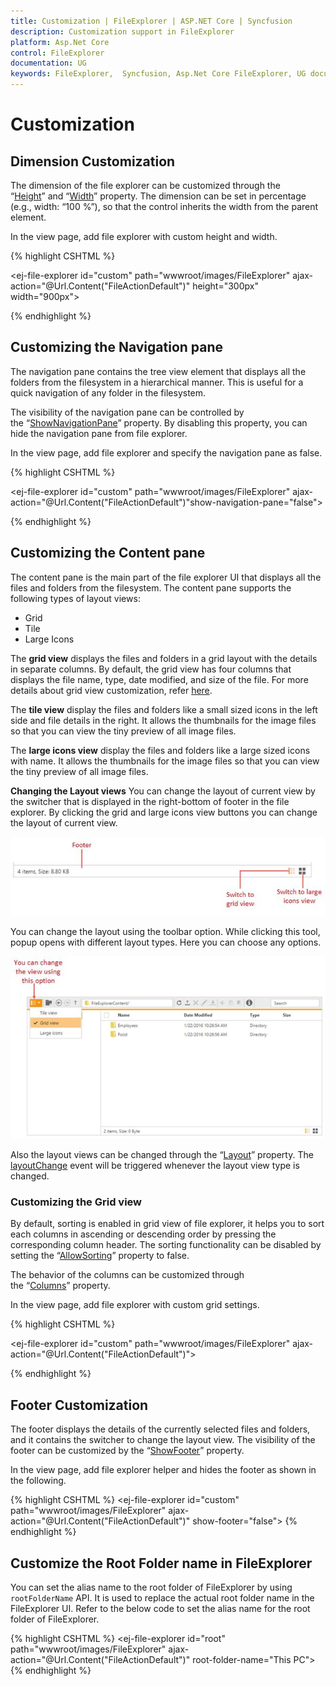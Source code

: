 ```yaml
---
title: Customization | FileExplorer | ASP.NET Core | Syncfusion
description: Customization support in FileExplorer
platform: Asp.Net Core
control: FileExplorer
documentation: UG
keywords: FileExplorer,  Syncfusion, Asp.Net Core FileExplorer, UG document, Customization
---
```

# Customization

## Dimension Customization

The dimension of the file explorer can be customized through the “[Height](https://help.syncfusion.com/js/api/ejfileexplorer#members:height)” and “[Width](http://help.syncfusion.com/js/api/ejfileexplorer#members:width)” property. The dimension can be set in percentage (e.g., width: “100 %”), so that the control inherits the width from the parent element.

In the view page, add file explorer with custom height and width.
    
{% highlight CSHTML %}

<ej-file-explorer id="custom" path="wwwroot/images/FileExplorer" ajax-action="@Url.Content("FileActionDefault")" height="300px" width="900px">
    <e-file-ajax-settings>
        <e-download url="/FileExplorer/Download{0}"></e-download>
        <e-get-image url="/FileExplorer/GetImage{0}"></e-get-image>
        <e-upload url="/FileExplorer/Upload{0}"></e-upload>
    </e-file-ajax-settings>
</ej-file-explorer>

{% endhighlight %}
    
## Customizing the Navigation pane

The navigation pane contains the tree view element that displays all the folders from the filesystem in a hierarchical manner. This is useful for a quick navigation of any folder in the filesystem.

The visibility of the navigation pane can be controlled by the “[ShowNavigationPane](https://help.syncfusion.com/js/api/ejfileexplorer#members:shownavigationpane)” property. By disabling this property, you can hide the navigation pane from file explorer.

In the view page, add file explorer and specify the navigation pane as false.
    
{% highlight CSHTML %}

<ej-file-explorer id="custom" path="wwwroot/images/FileExplorer" ajax-action="@Url.Content("FileActionDefault")"show-navigation-pane="false">
    <e-file-ajax-settings>
        <e-download url="/FileExplorer/Download{0}"></e-download>
        <e-get-image url="/FileExplorer/GetImage{0}"></e-get-image>
        <e-upload url="/FileExplorer/Upload{0}"></e-upload>
    </e-file-ajax-settings>
</ej-file-explorer>
    
        
{% endhighlight %}
    
## Customizing the Content pane

The content pane is the main part of the file explorer UI that displays all the files and folders from the filesystem. The content pane supports the following types of layout views:

* Grid
* Tile
* Large Icons

The **grid view** displays the files and folders in a grid layout with the details in separate columns. By default, the grid view has four columns that displays the file name, type, date modified, and size of the file. For more details about grid view customization, refer [here](#customizing-the-grid-view).

The **tile view** display the files and folders like a small sized icons in the left side and file details in the right. It allows the thumbnails for the image files so that you can view the tiny preview of all image files.

The **large icons view** display the files and folders like a large sized icons with name. It allows the thumbnails for the image files so that you can view the tiny preview of all image files.

**Changing the Layout views**
You can change the layout of current view by the switcher that is displayed in the right-bottom of footer in the file explorer. By clicking the grid and large icons view buttons you can change the layout of current view.

![](Customization_images/Customization_img1.jpeg)

You can change the layout using the toolbar option. While clicking this tool, popup opens with different layout types. Here you can choose any options.

![](Customization_images/Customization_img2.jpeg)

Also the layout views can be changed through the “[Layout](https://help.syncfusion.com/js/api/ejfileexplorer#members:layout)” property. The [layoutChange](https://help.syncfusion.com/api/js/ejfileexplorer#events:layoutchange) event will be triggered whenever the layout view type is changed.
    
### Customizing the Grid view

By default, sorting is enabled in grid view of file explorer, it helps you to sort each columns in ascending or descending order by pressing the corresponding column header. The sorting functionality can be disabled by setting the “[AllowSorting](https://help.syncfusion.com/js/api/ejfileexplorer#members:gridsettings-allowsorting)” property to false.

The behavior of the columns can be customized through the “[Columns](https://help.syncfusion.com/js/api/ejfileexplorer#members:gridsettings-columns)” property.

In the view page, add file explorer with custom grid settings.

{% highlight CSHTML %}

<ej-file-explorer id="custom" path="wwwroot/images/FileExplorer" ajax-action="@Url.Content("FileActionDefault")">
    <e-file-grid-settings>
        <e-file-columns>
          <e-column-field header-text="Name" field="name" width="150"></e-column-field>    
          <e-column-field header-text="DateModified" field="dateModified" width="150"></e-column-field>
          <e-column-field header-text="size" field="size" width="90" text-align="Right"></e-column-field>
        </e-file-columns>
    </e-file-grid-settings>
    <e-file-ajax-settings>
        <e-download url="/FileExplorer/Download{0}"></e-download>
        <e-get-image url="/FileExplorer/GetImage{0}"></e-get-image>
        <e-upload url="/FileExplorer/Upload{0}"></e-upload>
    </e-file-ajax-settings>
</ej-file-explorer>

{% endhighlight %}
    
## Footer Customization

The footer displays the details of the currently selected files and folders, and it contains the switcher to change the layout view. The visibility of the footer can be customized by the “[ShowFooter](https://help.syncfusion.com/js/api/ejfileexplorer#members:showfooter)” property.

In the view page, add file explorer helper and hides the footer as shown in the following.

{% highlight CSHTML %}
<ej-file-explorer id="custom" path="wwwroot/images/FileExplorer" ajax-action="@Url.Content("FileActionDefault")" show-footer="false">
    <e-file-ajax-settings>
        <e-download url="/FileExplorer/Download{0}"></e-download>
        <e-get-image url="/FileExplorer/GetImage{0}"></e-get-image>
        <e-upload url="/FileExplorer/Upload{0}"></e-upload>
    </e-file-ajax-settings>
</ej-file-explorer>
{% endhighlight %}
    
## Customize the Root Folder name in FileExplorer

You can set the alias name to the root folder of FileExplorer by using `rootFolderName` API. It is used to replace the actual root folder name in the FileExplorer UI. Refer to the below code to set the alias name for the root folder of FileExplorer.

{% highlight CSHTML %}
<ej-file-explorer id="root" path="wwwroot/images/FileExplorer" ajax-action="@Url.Content("FileActionDefault")" root-folder-name="This PC">
    <e-file-ajax-settings>
        <e-download url="/FileExplorer/Download{0}"></e-download>
        <e-get-image url="/FileExplorer/GetImage{0}"></e-get-image>
        <e-upload url="/FileExplorer/Upload{0}"></e-upload>
    </e-file-ajax-settings>
</ej-file-explorer>
{% endhighlight %}